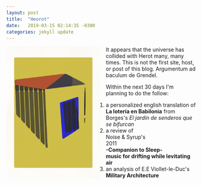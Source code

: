 ```yaml
---
layout: post
title:  "Heorot"
date:   2019-03-15 02:14:35 -0300
categories: jekyll update
---
```

<style>
 img {float: left;}
</style>
<p>
<img src="/assets/img/home.png" width="250" style="margin-right:15px;"/>
It appears that the universe has collided with Herot many, many times. This is not the first site, host, or post of this blog. Argumentum ad baculum de Grendel.

Within the next 30 days I'm planning to do the follow:
</p>
<ol>
 <li>a personalized english translation of <b>La lotería en Babilonia</b> from Borges's <em>El jardín de senderos que se bifurcan</em></li>
 <li>a review of <br /> 
 Noise & Syrup's <br />
 2011<br />
 <b>-Companion to Sleep- <br />
 music for drifting while levitating air</b> <br />
 </li>
 <li>an analysis of E.E Viollet-le-Duc's <b>Military Architecture</b>
 </li>
<ol> 

